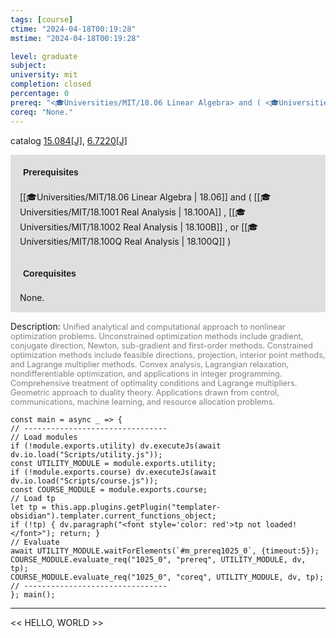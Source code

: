 ```yaml
---
tags: [course]
ctime: "2024-04-18T00:19:28"
mstime: "2024-04-18T00:19:28"

level: graduate
subject: 
university: mit
completion: closed
percentage: 0
prereq: "<🎓Universities/MIT/18.06 Linear Algebra> and ( <🎓Universities/MIT/18.1001 Real Analysis> , <🎓Universities/MIT/18.1002 Real Analysis> , or <🎓Universities/MIT/18.100Q Real Analysis> )"
coreq: "None."
---
```


catalog [15.084[J]](http://student.mit.edu/catalog/m15a.html#15.084), [6.7220[J]](http://student.mit.edu/catalog/m6c.html#6.7220)

<span style="display: block; padding: 15px; background-color: rgb(100, 100, 100, 0.2);"><font id="m_prereq1025_0" style="display: block; font-family: Arial, sans-serif; font-weight: bold; padding: 5px">Prerequisites</font><br><span id="prereq1025_0">[[🎓Universities/MIT/18.06 Linear Algebra | 18.06]] and ( [[🎓Universities/MIT/18.1001 Real Analysis | 18.100A]] , [[🎓Universities/MIT/18.1002 Real Analysis | 18.100B]] , or [[🎓Universities/MIT/18.100Q Real Analysis | 18.100Q]] )</span></span>
<span style="display: block; padding: 15px; background-color: rgb(100, 100, 100, 0.2);"><font id="m_coreq1025_0" style="display: block; font-family: Arial, sans-serif; font-weight: bold; padding: 5px">Corequisites</font><br><span id="coreq1025_0">None.</span></span>

<font style="">Description:</font>
<font style="color: grey; font-size: 0.8rem;">Unified analytical and computational approach to nonlinear optimization problems. Unconstrained optimization methods include gradient, conjugate direction, Newton, sub-gradient and first-order methods. Constrained optimization methods include feasible directions, projection, interior point methods, and Lagrange multiplier methods. Convex analysis, Lagrangian relaxation, nondifferentiable optimization, and applications in integer programming. Comprehensive treatment of optimality conditions and Lagrange multipliers. Geometric approach to duality theory. Applications drawn from control, communications, machine learning, and resource allocation problems.</font>

```dataviewjs
const main = async _ => {
// --------------------------------
// Load modules
if (!module.exports.utility) dv.executeJs(await dv.io.load("Scripts/utility.js"));
const UTILITY_MODULE = module.exports.utility;
if (!module.exports.course) dv.executeJs(await dv.io.load("Scripts/course.js"));
const COURSE_MODULE = module.exports.course;
// Load tp
let tp = this.app.plugins.getPlugin("templater-obsidian").templater.current_functions_object;
if (!tp) { dv.paragraph("<font style='color: red'>tp not loaded!</font>"); return; }
// Evaluate
await UTILITY_MODULE.waitForElements(`#m_prereq1025_0`, {timeout:5});
COURSE_MODULE.evaluate_req("1025_0", "prereq", UTILITY_MODULE, dv, tp);
COURSE_MODULE.evaluate_req("1025_0", "coreq", UTILITY_MODULE, dv, tp);
// --------------------------------
}; main();
```

---

<< HELLO, WORLD >>
